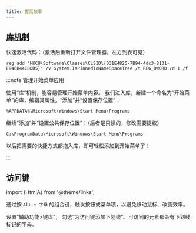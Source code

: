 ```yaml
---
title: 提高效率
---
```


## [库机制](https://sspai.com/post/41297)

快速激活代码：（激活后重新打开文件管理器，左方列表可见）

    reg add "HKCU\Software\Classes\CLSID\{031E4825-7B94-4dc3-B131-E946B44C8DD5}" /v System.IsPinnedToNameSpaceTree /t REG_DWORD /d 1 /f

:::note 管理开始菜单应用

使用“库”机制，能容易管理开始菜单内容。
我们进入库，新建一个命名为“开始菜单”的库，编辑其属性。“添加”并“设置保存位置”：

    %APPDATA%\Microsoft\Windows\Start Menu\Programs

继续“添加”并“设置公共保存位置”：（后者是只读的，修改需要提权）

    C:\ProgramData\Microsoft\Windows\Start Menu\Programs

以后把需要的快捷方式都拖入库，即可轻松添加到开始菜单了！

:::

## 访问键

import {HtmlA} from '@theme/links';

通过按 `Alt + 字母` 的组合键，触发按钮或菜单项，以避免移动鼠标、改善效率。

<HtmlA href="ms-settings:easeofaccess-keyboard">设置“辅助功能>键盘”</HtmlA>，
勾选“为访问键添加下划线”。可访问的元素都会有下划线标记的字母。
